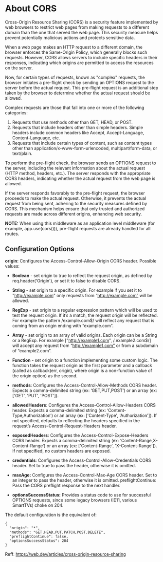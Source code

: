 # About CORS


Cross-Origin Resource Sharing (CORS) is a security feature implemented by web browsers to restrict web pages from making requests to a different domain than the one that served the web page. This security measure helps prevent potentially malicious actions and protects sensitive data.

When a web page makes an HTTP request to a different domain, the browser enforces the Same-Origin Policy, which generally blocks such requests. However, CORS allows servers to include specific headers in their responses, indicating which origins are permitted to access the resources on the server.

Now, for certain types of requests, known as "complex" requests, the browser initiates a pre-flight check by sending an OPTIONS request to the server before the actual request. This pre-flight request is an additional step taken by the browser to determine whether the actual request should be allowed.

Complex requests are those that fall into one or more of the following categories:

1.  Requests that use methods other than GET, HEAD, or POST.
2.  Requests that include headers other than simple headers. Simple headers include common headers like Accept, Accept-Language, Content-Language, etc.
3.  Requests that include certain types of content, such as content types other than application/x-www-form-urlencoded, multipart/form-data, or text/plain.

To perform the pre-flight check, the browser sends an OPTIONS request to the server, including the relevant information about the actual request (HTTP method, headers, etc.). The server responds with the appropriate CORS headers, indicating whether the actual request from the web page is allowed.

If the server responds favorably to the pre-flight request, the browser proceeds to make the actual request. Otherwise, it prevents the actual request from being sent, adhering to the security measures defined by CORS. This mechanism helps ensure that only trusted and authorized requests are made across different origins, enhancing web security.

**NOTE:** When using this middleware as an application level middleware (for example, app.use(cors())), pre-flight requests are already handled for all routes.

## Configuration Options
**origin:** Configures the Access-Control-Allow-Origin CORS header. Possible values:

- **Boolean** - set origin to true to reflect the request origin, as defined by req.header('Origin'), or set it to false to disable CORS.

- **String** - set origin to a specific origin. For example if you set it to "http://example.com" only requests from “http://example.com” will be allowed.

- **RegExp** - set origin to a regular expression pattern which will be used to test the request origin. If it’s a match, the request origin will be reflected. For example the pattern /example\.com$/ will reflect any request that is coming from an origin ending with “example.com”.

- **Array** - set origin to an array of valid origins. Each origin can be a String or a RegExp. For example ["http://example1.com", /\.example2\.com$/] will accept any request from “http://example1.com” or from a subdomain of “example2.com”.

- **Function** - set origin to a function implementing some custom logic. The function takes the request origin as the first parameter and a callback (called as callback(err, origin), where origin is a non-function value of the origin option) as the second.

- **methods**: Configures the Access-Control-Allow-Methods CORS header. Expects a comma-delimited string (ex: ‘GET,PUT,POST’) or an array (ex: ['GET', 'PUT', 'POST']).

- **allowedHeaders**: Configures the Access-Control-Allow-Headers CORS header. Expects a comma-delimited string (ex: ‘Content-Type,Authorization’) or an array (ex: ['Content-Type', 'Authorization']). If not specified, defaults to reflecting the headers specified in the request’s Access-Control-Request-Headers header.

- **exposedHeaders**: Configures the Access-Control-Expose-Headers CORS header. Expects a comma-delimited string (ex: ‘Content-Range,X-Content-Range’) or an array (ex: ['Content-Range', 'X-Content-Range']). If not specified, no custom headers are exposed.

- **credentials**: Configures the Access-Control-Allow-Credentials CORS header. Set to true to pass the header, otherwise it is omitted.

- **maxAge:** Configures the Access-Control-Max-Age CORS header. Set to an integer to pass the header, otherwise it is omitted.
preflightContinue: Pass the CORS preflight response to the next handler.

- **optionsSuccessStatus:** Provides a status code to use for successful OPTIONS requests, since some legacy browsers (IE11, various SmartTVs) choke on 204.

The default configuration is the equivalent of:

```
{
  "origin": "*",
  "methods": "GET,HEAD,PUT,PATCH,POST,DELETE",
  "preflightContinue": false,
  "optionsSuccessStatus": 204
}
```

Reff: https://web.dev/articles/cross-origin-resource-sharing
